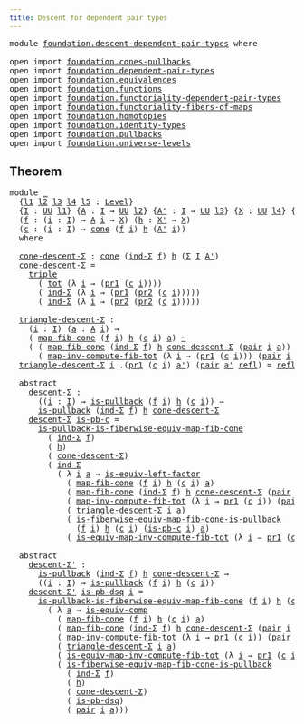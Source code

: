 ```yaml
---
title: Descent for dependent pair types
---
```


<pre class="Agda"><a id="58" class="Keyword">module</a> <a id="65" href="foundation.descent-dependent-pair-types.html" class="Module">foundation.descent-dependent-pair-types</a> <a id="105" class="Keyword">where</a>

<a id="112" class="Keyword">open</a> <a id="117" class="Keyword">import</a> <a id="124" href="foundation.cones-pullbacks.html" class="Module">foundation.cones-pullbacks</a>
<a id="151" class="Keyword">open</a> <a id="156" class="Keyword">import</a> <a id="163" href="foundation.dependent-pair-types.html" class="Module">foundation.dependent-pair-types</a>
<a id="195" class="Keyword">open</a> <a id="200" class="Keyword">import</a> <a id="207" href="foundation.equivalences.html" class="Module">foundation.equivalences</a>
<a id="231" class="Keyword">open</a> <a id="236" class="Keyword">import</a> <a id="243" href="foundation.functions.html" class="Module">foundation.functions</a>
<a id="264" class="Keyword">open</a> <a id="269" class="Keyword">import</a> <a id="276" href="foundation.functoriality-dependent-pair-types.html" class="Module">foundation.functoriality-dependent-pair-types</a>
<a id="322" class="Keyword">open</a> <a id="327" class="Keyword">import</a> <a id="334" href="foundation.functoriality-fibers-of-maps.html" class="Module">foundation.functoriality-fibers-of-maps</a>
<a id="374" class="Keyword">open</a> <a id="379" class="Keyword">import</a> <a id="386" href="foundation.homotopies.html" class="Module">foundation.homotopies</a>
<a id="408" class="Keyword">open</a> <a id="413" class="Keyword">import</a> <a id="420" href="foundation.identity-types.html" class="Module">foundation.identity-types</a>
<a id="446" class="Keyword">open</a> <a id="451" class="Keyword">import</a> <a id="458" href="foundation.pullbacks.html" class="Module">foundation.pullbacks</a>
<a id="479" class="Keyword">open</a> <a id="484" class="Keyword">import</a> <a id="491" href="foundation.universe-levels.html" class="Module">foundation.universe-levels</a>
</pre>
## Theorem

<pre class="Agda"><a id="543" class="Keyword">module</a> <a id="550" href="foundation.descent-dependent-pair-types.html#550" class="Module">_</a>
  <a id="554" class="Symbol">{</a><a id="555" href="foundation.descent-dependent-pair-types.html#555" class="Bound">l1</a> <a id="558" href="foundation.descent-dependent-pair-types.html#558" class="Bound">l2</a> <a id="561" href="foundation.descent-dependent-pair-types.html#561" class="Bound">l3</a> <a id="564" href="foundation.descent-dependent-pair-types.html#564" class="Bound">l4</a> <a id="567" href="foundation.descent-dependent-pair-types.html#567" class="Bound">l5</a> <a id="570" class="Symbol">:</a> <a id="572" href="Agda.Primitive.html#597" class="Postulate">Level</a><a id="577" class="Symbol">}</a>
  <a id="581" class="Symbol">{</a><a id="582" href="foundation.descent-dependent-pair-types.html#582" class="Bound">I</a> <a id="584" class="Symbol">:</a> <a id="586" href="foundation-core.universe-levels.html#235" class="Primitive">UU</a> <a id="589" href="foundation.descent-dependent-pair-types.html#555" class="Bound">l1</a><a id="591" class="Symbol">}</a> <a id="593" class="Symbol">{</a><a id="594" href="foundation.descent-dependent-pair-types.html#594" class="Bound">A</a> <a id="596" class="Symbol">:</a> <a id="598" href="foundation.descent-dependent-pair-types.html#582" class="Bound">I</a> <a id="600" class="Symbol">→</a> <a id="602" href="foundation-core.universe-levels.html#235" class="Primitive">UU</a> <a id="605" href="foundation.descent-dependent-pair-types.html#558" class="Bound">l2</a><a id="607" class="Symbol">}</a> <a id="609" class="Symbol">{</a><a id="610" href="foundation.descent-dependent-pair-types.html#610" class="Bound">A&#39;</a> <a id="613" class="Symbol">:</a> <a id="615" href="foundation.descent-dependent-pair-types.html#582" class="Bound">I</a> <a id="617" class="Symbol">→</a> <a id="619" href="foundation-core.universe-levels.html#235" class="Primitive">UU</a> <a id="622" href="foundation.descent-dependent-pair-types.html#561" class="Bound">l3</a><a id="624" class="Symbol">}</a> <a id="626" class="Symbol">{</a><a id="627" href="foundation.descent-dependent-pair-types.html#627" class="Bound">X</a> <a id="629" class="Symbol">:</a> <a id="631" href="foundation-core.universe-levels.html#235" class="Primitive">UU</a> <a id="634" href="foundation.descent-dependent-pair-types.html#564" class="Bound">l4</a><a id="636" class="Symbol">}</a> <a id="638" class="Symbol">{</a><a id="639" href="foundation.descent-dependent-pair-types.html#639" class="Bound">X&#39;</a> <a id="642" class="Symbol">:</a> <a id="644" href="foundation-core.universe-levels.html#235" class="Primitive">UU</a> <a id="647" href="foundation.descent-dependent-pair-types.html#567" class="Bound">l5</a><a id="649" class="Symbol">}</a>
  <a id="653" class="Symbol">(</a><a id="654" href="foundation.descent-dependent-pair-types.html#654" class="Bound">f</a> <a id="656" class="Symbol">:</a> <a id="658" class="Symbol">(</a><a id="659" href="foundation.descent-dependent-pair-types.html#659" class="Bound">i</a> <a id="661" class="Symbol">:</a> <a id="663" href="foundation.descent-dependent-pair-types.html#582" class="Bound">I</a><a id="664" class="Symbol">)</a> <a id="666" class="Symbol">→</a> <a id="668" href="foundation.descent-dependent-pair-types.html#594" class="Bound">A</a> <a id="670" href="foundation.descent-dependent-pair-types.html#659" class="Bound">i</a> <a id="672" class="Symbol">→</a> <a id="674" href="foundation.descent-dependent-pair-types.html#627" class="Bound">X</a><a id="675" class="Symbol">)</a> <a id="677" class="Symbol">(</a><a id="678" href="foundation.descent-dependent-pair-types.html#678" class="Bound">h</a> <a id="680" class="Symbol">:</a> <a id="682" href="foundation.descent-dependent-pair-types.html#639" class="Bound">X&#39;</a> <a id="685" class="Symbol">→</a> <a id="687" href="foundation.descent-dependent-pair-types.html#627" class="Bound">X</a><a id="688" class="Symbol">)</a>
  <a id="692" class="Symbol">(</a><a id="693" href="foundation.descent-dependent-pair-types.html#693" class="Bound">c</a> <a id="695" class="Symbol">:</a> <a id="697" class="Symbol">(</a><a id="698" href="foundation.descent-dependent-pair-types.html#698" class="Bound">i</a> <a id="700" class="Symbol">:</a> <a id="702" href="foundation.descent-dependent-pair-types.html#582" class="Bound">I</a><a id="703" class="Symbol">)</a> <a id="705" class="Symbol">→</a> <a id="707" href="foundation-core.cones-pullbacks.html#1379" class="Function">cone</a> <a id="712" class="Symbol">(</a><a id="713" href="foundation.descent-dependent-pair-types.html#654" class="Bound">f</a> <a id="715" href="foundation.descent-dependent-pair-types.html#698" class="Bound">i</a><a id="716" class="Symbol">)</a> <a id="718" href="foundation.descent-dependent-pair-types.html#678" class="Bound">h</a> <a id="720" class="Symbol">(</a><a id="721" href="foundation.descent-dependent-pair-types.html#610" class="Bound">A&#39;</a> <a id="724" href="foundation.descent-dependent-pair-types.html#698" class="Bound">i</a><a id="725" class="Symbol">))</a>
  <a id="730" class="Keyword">where</a>

  <a id="739" href="foundation.descent-dependent-pair-types.html#739" class="Function">cone-descent-Σ</a> <a id="754" class="Symbol">:</a> <a id="756" href="foundation-core.cones-pullbacks.html#1379" class="Function">cone</a> <a id="761" class="Symbol">(</a><a id="762" href="foundation-core.dependent-pair-types.html#743" class="Function">ind-Σ</a> <a id="768" href="foundation.descent-dependent-pair-types.html#654" class="Bound">f</a><a id="769" class="Symbol">)</a> <a id="771" href="foundation.descent-dependent-pair-types.html#678" class="Bound">h</a> <a id="773" class="Symbol">(</a><a id="774" href="foundation-core.dependent-pair-types.html#515" class="Record">Σ</a> <a id="776" href="foundation.descent-dependent-pair-types.html#582" class="Bound">I</a> <a id="778" href="foundation.descent-dependent-pair-types.html#610" class="Bound">A&#39;</a><a id="780" class="Symbol">)</a>
  <a id="784" href="foundation.descent-dependent-pair-types.html#739" class="Function">cone-descent-Σ</a> <a id="799" class="Symbol">=</a>
    <a id="805" href="foundation-core.dependent-pair-types.html#1077" class="Function">triple</a>
      <a id="818" class="Symbol">(</a> <a id="820" href="foundation-core.functoriality-dependent-pair-types.html#1913" class="Function">tot</a> <a id="824" class="Symbol">(λ</a> <a id="827" href="foundation.descent-dependent-pair-types.html#827" class="Bound">i</a> <a id="829" class="Symbol">→</a> <a id="831" class="Symbol">(</a><a id="832" href="foundation-core.dependent-pair-types.html#605" class="Field">pr1</a> <a id="836" class="Symbol">(</a><a id="837" href="foundation.descent-dependent-pair-types.html#693" class="Bound">c</a> <a id="839" href="foundation.descent-dependent-pair-types.html#827" class="Bound">i</a><a id="840" class="Symbol">))))</a>
      <a id="851" class="Symbol">(</a> <a id="853" href="foundation-core.dependent-pair-types.html#743" class="Function">ind-Σ</a> <a id="859" class="Symbol">(λ</a> <a id="862" href="foundation.descent-dependent-pair-types.html#862" class="Bound">i</a> <a id="864" class="Symbol">→</a> <a id="866" class="Symbol">(</a><a id="867" href="foundation-core.dependent-pair-types.html#605" class="Field">pr1</a> <a id="871" class="Symbol">(</a><a id="872" href="foundation-core.dependent-pair-types.html#617" class="Field">pr2</a> <a id="876" class="Symbol">(</a><a id="877" href="foundation.descent-dependent-pair-types.html#693" class="Bound">c</a> <a id="879" href="foundation.descent-dependent-pair-types.html#862" class="Bound">i</a><a id="880" class="Symbol">)))))</a>
      <a id="892" class="Symbol">(</a> <a id="894" href="foundation-core.dependent-pair-types.html#743" class="Function">ind-Σ</a> <a id="900" class="Symbol">(λ</a> <a id="903" href="foundation.descent-dependent-pair-types.html#903" class="Bound">i</a> <a id="905" class="Symbol">→</a> <a id="907" class="Symbol">(</a><a id="908" href="foundation-core.dependent-pair-types.html#617" class="Field">pr2</a> <a id="912" class="Symbol">(</a><a id="913" href="foundation-core.dependent-pair-types.html#617" class="Field">pr2</a> <a id="917" class="Symbol">(</a><a id="918" href="foundation.descent-dependent-pair-types.html#693" class="Bound">c</a> <a id="920" href="foundation.descent-dependent-pair-types.html#903" class="Bound">i</a><a id="921" class="Symbol">)))))</a>

  <a id="930" href="foundation.descent-dependent-pair-types.html#930" class="Function">triangle-descent-Σ</a> <a id="949" class="Symbol">:</a>
    <a id="955" class="Symbol">(</a><a id="956" href="foundation.descent-dependent-pair-types.html#956" class="Bound">i</a> <a id="958" class="Symbol">:</a> <a id="960" href="foundation.descent-dependent-pair-types.html#582" class="Bound">I</a><a id="961" class="Symbol">)</a> <a id="963" class="Symbol">(</a><a id="964" href="foundation.descent-dependent-pair-types.html#964" class="Bound">a</a> <a id="966" class="Symbol">:</a> <a id="968" href="foundation.descent-dependent-pair-types.html#594" class="Bound">A</a> <a id="970" href="foundation.descent-dependent-pair-types.html#956" class="Bound">i</a><a id="971" class="Symbol">)</a> <a id="973" class="Symbol">→</a>
    <a id="979" class="Symbol">(</a> <a id="981" href="foundation-core.functoriality-fibers-of-maps.html#863" class="Function">map-fib-cone</a> <a id="994" class="Symbol">(</a><a id="995" href="foundation.descent-dependent-pair-types.html#654" class="Bound">f</a> <a id="997" href="foundation.descent-dependent-pair-types.html#956" class="Bound">i</a><a id="998" class="Symbol">)</a> <a id="1000" href="foundation.descent-dependent-pair-types.html#678" class="Bound">h</a> <a id="1002" class="Symbol">(</a><a id="1003" href="foundation.descent-dependent-pair-types.html#693" class="Bound">c</a> <a id="1005" href="foundation.descent-dependent-pair-types.html#956" class="Bound">i</a><a id="1006" class="Symbol">)</a> <a id="1008" href="foundation.descent-dependent-pair-types.html#964" class="Bound">a</a><a id="1009" class="Symbol">)</a> <a id="1011" href="foundation-core.homotopies.html#1249" class="Function Operator">~</a>
    <a id="1017" class="Symbol">(</a> <a id="1019" class="Symbol">(</a> <a id="1021" href="foundation-core.functoriality-fibers-of-maps.html#863" class="Function">map-fib-cone</a> <a id="1034" class="Symbol">(</a><a id="1035" href="foundation-core.dependent-pair-types.html#743" class="Function">ind-Σ</a> <a id="1041" href="foundation.descent-dependent-pair-types.html#654" class="Bound">f</a><a id="1042" class="Symbol">)</a> <a id="1044" href="foundation.descent-dependent-pair-types.html#678" class="Bound">h</a> <a id="1046" href="foundation.descent-dependent-pair-types.html#739" class="Function">cone-descent-Σ</a> <a id="1061" class="Symbol">(</a><a id="1062" href="foundation-core.dependent-pair-types.html#588" class="InductiveConstructor">pair</a> <a id="1067" href="foundation.descent-dependent-pair-types.html#956" class="Bound">i</a> <a id="1069" href="foundation.descent-dependent-pair-types.html#964" class="Bound">a</a><a id="1070" class="Symbol">))</a> <a id="1073" href="foundation-core.functions.html#420" class="Function Operator">∘</a>
      <a id="1081" class="Symbol">(</a> <a id="1083" href="foundation-core.functoriality-dependent-pair-types.html#4454" class="Function">map-inv-compute-fib-tot</a> <a id="1107" class="Symbol">(λ</a> <a id="1110" href="foundation.descent-dependent-pair-types.html#1110" class="Bound">i</a> <a id="1112" class="Symbol">→</a> <a id="1114" class="Symbol">(</a><a id="1115" href="foundation-core.dependent-pair-types.html#605" class="Field">pr1</a> <a id="1119" class="Symbol">(</a><a id="1120" href="foundation.descent-dependent-pair-types.html#693" class="Bound">c</a> <a id="1122" href="foundation.descent-dependent-pair-types.html#1110" class="Bound">i</a><a id="1123" class="Symbol">)))</a> <a id="1127" class="Symbol">(</a><a id="1128" href="foundation-core.dependent-pair-types.html#588" class="InductiveConstructor">pair</a> <a id="1133" href="foundation.descent-dependent-pair-types.html#956" class="Bound">i</a> <a id="1135" href="foundation.descent-dependent-pair-types.html#964" class="Bound">a</a><a id="1136" class="Symbol">)))</a>
  <a id="1142" href="foundation.descent-dependent-pair-types.html#930" class="Function">triangle-descent-Σ</a> <a id="1161" href="foundation.descent-dependent-pair-types.html#1161" class="Bound">i</a> <a id="1163" class="DottedPattern Symbol">.(</a><a id="1165" href="foundation-core.dependent-pair-types.html#605" class="DottedPattern Field">pr1</a> <a id="1169" class="DottedPattern Symbol">(</a><a id="1170" href="foundation.descent-dependent-pair-types.html#693" class="DottedPattern Bound">c</a> <a id="1172" href="foundation.descent-dependent-pair-types.html#1161" class="DottedPattern Bound">i</a><a id="1173" class="DottedPattern Symbol">)</a> <a id="1175" href="foundation.descent-dependent-pair-types.html#1185" class="DottedPattern Bound">a&#39;</a><a id="1177" class="DottedPattern Symbol">)</a> <a id="1179" class="Symbol">(</a><a id="1180" href="foundation-core.dependent-pair-types.html#588" class="InductiveConstructor">pair</a> <a id="1185" href="foundation.descent-dependent-pair-types.html#1185" class="Bound">a&#39;</a> <a id="1188" href="foundation-core.identity-types.html#1820" class="InductiveConstructor">refl</a><a id="1192" class="Symbol">)</a> <a id="1194" class="Symbol">=</a> <a id="1196" href="foundation-core.identity-types.html#1820" class="InductiveConstructor">refl</a>

  <a id="1204" class="Keyword">abstract</a>
    <a id="1217" href="foundation.descent-dependent-pair-types.html#1217" class="Function">descent-Σ</a> <a id="1227" class="Symbol">:</a> 
      <a id="1236" class="Symbol">((</a><a id="1238" href="foundation.descent-dependent-pair-types.html#1238" class="Bound">i</a> <a id="1240" class="Symbol">:</a> <a id="1242" href="foundation.descent-dependent-pair-types.html#582" class="Bound">I</a><a id="1243" class="Symbol">)</a> <a id="1245" class="Symbol">→</a> <a id="1247" href="foundation-core.pullbacks.html#3019" class="Function">is-pullback</a> <a id="1259" class="Symbol">(</a><a id="1260" href="foundation.descent-dependent-pair-types.html#654" class="Bound">f</a> <a id="1262" href="foundation.descent-dependent-pair-types.html#1238" class="Bound">i</a><a id="1263" class="Symbol">)</a> <a id="1265" href="foundation.descent-dependent-pair-types.html#678" class="Bound">h</a> <a id="1267" class="Symbol">(</a><a id="1268" href="foundation.descent-dependent-pair-types.html#693" class="Bound">c</a> <a id="1270" href="foundation.descent-dependent-pair-types.html#1238" class="Bound">i</a><a id="1271" class="Symbol">))</a> <a id="1274" class="Symbol">→</a>
      <a id="1282" href="foundation-core.pullbacks.html#3019" class="Function">is-pullback</a> <a id="1294" class="Symbol">(</a><a id="1295" href="foundation-core.dependent-pair-types.html#743" class="Function">ind-Σ</a> <a id="1301" href="foundation.descent-dependent-pair-types.html#654" class="Bound">f</a><a id="1302" class="Symbol">)</a> <a id="1304" href="foundation.descent-dependent-pair-types.html#678" class="Bound">h</a> <a id="1306" href="foundation.descent-dependent-pair-types.html#739" class="Function">cone-descent-Σ</a>
    <a id="1325" href="foundation.descent-dependent-pair-types.html#1217" class="Function">descent-Σ</a> <a id="1335" href="foundation.descent-dependent-pair-types.html#1335" class="Bound">is-pb-c</a> <a id="1343" class="Symbol">=</a>
      <a id="1351" href="foundation-core.pullbacks.html#27321" class="Function">is-pullback-is-fiberwise-equiv-map-fib-cone</a>
        <a id="1403" class="Symbol">(</a> <a id="1405" href="foundation-core.dependent-pair-types.html#743" class="Function">ind-Σ</a> <a id="1411" href="foundation.descent-dependent-pair-types.html#654" class="Bound">f</a><a id="1412" class="Symbol">)</a>
        <a id="1422" class="Symbol">(</a> <a id="1424" href="foundation.descent-dependent-pair-types.html#678" class="Bound">h</a><a id="1425" class="Symbol">)</a>
        <a id="1435" class="Symbol">(</a> <a id="1437" href="foundation.descent-dependent-pair-types.html#739" class="Function">cone-descent-Σ</a><a id="1451" class="Symbol">)</a>
        <a id="1461" class="Symbol">(</a> <a id="1463" href="foundation-core.dependent-pair-types.html#743" class="Function">ind-Σ</a>
          <a id="1479" class="Symbol">(</a> <a id="1481" class="Symbol">λ</a> <a id="1483" href="foundation.descent-dependent-pair-types.html#1483" class="Bound">i</a> <a id="1485" href="foundation.descent-dependent-pair-types.html#1485" class="Bound">a</a> <a id="1487" class="Symbol">→</a> <a id="1489" href="foundation-core.equivalences.html#8172" class="Function">is-equiv-left-factor</a>
            <a id="1522" class="Symbol">(</a> <a id="1524" href="foundation-core.functoriality-fibers-of-maps.html#863" class="Function">map-fib-cone</a> <a id="1537" class="Symbol">(</a><a id="1538" href="foundation.descent-dependent-pair-types.html#654" class="Bound">f</a> <a id="1540" href="foundation.descent-dependent-pair-types.html#1483" class="Bound">i</a><a id="1541" class="Symbol">)</a> <a id="1543" href="foundation.descent-dependent-pair-types.html#678" class="Bound">h</a> <a id="1545" class="Symbol">(</a><a id="1546" href="foundation.descent-dependent-pair-types.html#693" class="Bound">c</a> <a id="1548" href="foundation.descent-dependent-pair-types.html#1483" class="Bound">i</a><a id="1549" class="Symbol">)</a> <a id="1551" href="foundation.descent-dependent-pair-types.html#1485" class="Bound">a</a><a id="1552" class="Symbol">)</a>
            <a id="1566" class="Symbol">(</a> <a id="1568" href="foundation-core.functoriality-fibers-of-maps.html#863" class="Function">map-fib-cone</a> <a id="1581" class="Symbol">(</a><a id="1582" href="foundation-core.dependent-pair-types.html#743" class="Function">ind-Σ</a> <a id="1588" href="foundation.descent-dependent-pair-types.html#654" class="Bound">f</a><a id="1589" class="Symbol">)</a> <a id="1591" href="foundation.descent-dependent-pair-types.html#678" class="Bound">h</a> <a id="1593" href="foundation.descent-dependent-pair-types.html#739" class="Function">cone-descent-Σ</a> <a id="1608" class="Symbol">(</a><a id="1609" href="foundation-core.dependent-pair-types.html#588" class="InductiveConstructor">pair</a> <a id="1614" href="foundation.descent-dependent-pair-types.html#1483" class="Bound">i</a> <a id="1616" href="foundation.descent-dependent-pair-types.html#1485" class="Bound">a</a><a id="1617" class="Symbol">))</a>
            <a id="1632" class="Symbol">(</a> <a id="1634" href="foundation-core.functoriality-dependent-pair-types.html#4454" class="Function">map-inv-compute-fib-tot</a> <a id="1658" class="Symbol">(λ</a> <a id="1661" href="foundation.descent-dependent-pair-types.html#1661" class="Bound">i</a> <a id="1663" class="Symbol">→</a> <a id="1665" href="foundation-core.dependent-pair-types.html#605" class="Field">pr1</a> <a id="1669" class="Symbol">(</a><a id="1670" href="foundation.descent-dependent-pair-types.html#693" class="Bound">c</a> <a id="1672" href="foundation.descent-dependent-pair-types.html#1661" class="Bound">i</a><a id="1673" class="Symbol">))</a> <a id="1676" class="Symbol">(</a><a id="1677" href="foundation-core.dependent-pair-types.html#588" class="InductiveConstructor">pair</a> <a id="1682" href="foundation.descent-dependent-pair-types.html#1483" class="Bound">i</a> <a id="1684" href="foundation.descent-dependent-pair-types.html#1485" class="Bound">a</a><a id="1685" class="Symbol">))</a>
            <a id="1700" class="Symbol">(</a> <a id="1702" href="foundation.descent-dependent-pair-types.html#930" class="Function">triangle-descent-Σ</a> <a id="1721" href="foundation.descent-dependent-pair-types.html#1483" class="Bound">i</a> <a id="1723" href="foundation.descent-dependent-pair-types.html#1485" class="Bound">a</a><a id="1724" class="Symbol">)</a>
            <a id="1738" class="Symbol">(</a> <a id="1740" href="foundation-core.pullbacks.html#26627" class="Function">is-fiberwise-equiv-map-fib-cone-is-pullback</a>
              <a id="1798" class="Symbol">(</a><a id="1799" href="foundation.descent-dependent-pair-types.html#654" class="Bound">f</a> <a id="1801" href="foundation.descent-dependent-pair-types.html#1483" class="Bound">i</a><a id="1802" class="Symbol">)</a> <a id="1804" href="foundation.descent-dependent-pair-types.html#678" class="Bound">h</a> <a id="1806" class="Symbol">(</a><a id="1807" href="foundation.descent-dependent-pair-types.html#693" class="Bound">c</a> <a id="1809" href="foundation.descent-dependent-pair-types.html#1483" class="Bound">i</a><a id="1810" class="Symbol">)</a> <a id="1812" class="Symbol">(</a><a id="1813" href="foundation.descent-dependent-pair-types.html#1335" class="Bound">is-pb-c</a> <a id="1821" href="foundation.descent-dependent-pair-types.html#1483" class="Bound">i</a><a id="1822" class="Symbol">)</a> <a id="1824" href="foundation.descent-dependent-pair-types.html#1485" class="Bound">a</a><a id="1825" class="Symbol">)</a>
            <a id="1839" class="Symbol">(</a> <a id="1841" href="foundation-core.functoriality-dependent-pair-types.html#5614" class="Function">is-equiv-map-inv-compute-fib-tot</a> <a id="1874" class="Symbol">(λ</a> <a id="1877" href="foundation.descent-dependent-pair-types.html#1877" class="Bound">i</a> <a id="1879" class="Symbol">→</a> <a id="1881" href="foundation-core.dependent-pair-types.html#605" class="Field">pr1</a> <a id="1885" class="Symbol">(</a><a id="1886" href="foundation.descent-dependent-pair-types.html#693" class="Bound">c</a> <a id="1888" href="foundation.descent-dependent-pair-types.html#1877" class="Bound">i</a><a id="1889" class="Symbol">))</a> <a id="1892" class="Symbol">(</a><a id="1893" href="foundation-core.dependent-pair-types.html#588" class="InductiveConstructor">pair</a> <a id="1898" href="foundation.descent-dependent-pair-types.html#1483" class="Bound">i</a> <a id="1900" href="foundation.descent-dependent-pair-types.html#1485" class="Bound">a</a><a id="1901" class="Symbol">))))</a>

  <a id="1909" class="Keyword">abstract</a>
    <a id="1922" href="foundation.descent-dependent-pair-types.html#1922" class="Function">descent-Σ&#39;</a> <a id="1933" class="Symbol">:</a> 
      <a id="1942" href="foundation-core.pullbacks.html#3019" class="Function">is-pullback</a> <a id="1954" class="Symbol">(</a><a id="1955" href="foundation-core.dependent-pair-types.html#743" class="Function">ind-Σ</a> <a id="1961" href="foundation.descent-dependent-pair-types.html#654" class="Bound">f</a><a id="1962" class="Symbol">)</a> <a id="1964" href="foundation.descent-dependent-pair-types.html#678" class="Bound">h</a> <a id="1966" href="foundation.descent-dependent-pair-types.html#739" class="Function">cone-descent-Σ</a> <a id="1981" class="Symbol">→</a>
      <a id="1989" class="Symbol">((</a><a id="1991" href="foundation.descent-dependent-pair-types.html#1991" class="Bound">i</a> <a id="1993" class="Symbol">:</a> <a id="1995" href="foundation.descent-dependent-pair-types.html#582" class="Bound">I</a><a id="1996" class="Symbol">)</a> <a id="1998" class="Symbol">→</a> <a id="2000" href="foundation-core.pullbacks.html#3019" class="Function">is-pullback</a> <a id="2012" class="Symbol">(</a><a id="2013" href="foundation.descent-dependent-pair-types.html#654" class="Bound">f</a> <a id="2015" href="foundation.descent-dependent-pair-types.html#1991" class="Bound">i</a><a id="2016" class="Symbol">)</a> <a id="2018" href="foundation.descent-dependent-pair-types.html#678" class="Bound">h</a> <a id="2020" class="Symbol">(</a><a id="2021" href="foundation.descent-dependent-pair-types.html#693" class="Bound">c</a> <a id="2023" href="foundation.descent-dependent-pair-types.html#1991" class="Bound">i</a><a id="2024" class="Symbol">))</a>
    <a id="2031" href="foundation.descent-dependent-pair-types.html#1922" class="Function">descent-Σ&#39;</a> <a id="2042" href="foundation.descent-dependent-pair-types.html#2042" class="Bound">is-pb-dsq</a> <a id="2052" href="foundation.descent-dependent-pair-types.html#2052" class="Bound">i</a> <a id="2054" class="Symbol">=</a>
      <a id="2062" href="foundation-core.pullbacks.html#27321" class="Function">is-pullback-is-fiberwise-equiv-map-fib-cone</a> <a id="2106" class="Symbol">(</a><a id="2107" href="foundation.descent-dependent-pair-types.html#654" class="Bound">f</a> <a id="2109" href="foundation.descent-dependent-pair-types.html#2052" class="Bound">i</a><a id="2110" class="Symbol">)</a> <a id="2112" href="foundation.descent-dependent-pair-types.html#678" class="Bound">h</a> <a id="2114" class="Symbol">(</a><a id="2115" href="foundation.descent-dependent-pair-types.html#693" class="Bound">c</a> <a id="2117" href="foundation.descent-dependent-pair-types.html#2052" class="Bound">i</a><a id="2118" class="Symbol">)</a>
        <a id="2128" class="Symbol">(</a> <a id="2130" class="Symbol">λ</a> <a id="2132" href="foundation.descent-dependent-pair-types.html#2132" class="Bound">a</a> <a id="2134" class="Symbol">→</a> <a id="2136" href="foundation-core.equivalences.html#7197" class="Function">is-equiv-comp</a>
          <a id="2160" class="Symbol">(</a> <a id="2162" href="foundation-core.functoriality-fibers-of-maps.html#863" class="Function">map-fib-cone</a> <a id="2175" class="Symbol">(</a><a id="2176" href="foundation.descent-dependent-pair-types.html#654" class="Bound">f</a> <a id="2178" href="foundation.descent-dependent-pair-types.html#2052" class="Bound">i</a><a id="2179" class="Symbol">)</a> <a id="2181" href="foundation.descent-dependent-pair-types.html#678" class="Bound">h</a> <a id="2183" class="Symbol">(</a><a id="2184" href="foundation.descent-dependent-pair-types.html#693" class="Bound">c</a> <a id="2186" href="foundation.descent-dependent-pair-types.html#2052" class="Bound">i</a><a id="2187" class="Symbol">)</a> <a id="2189" href="foundation.descent-dependent-pair-types.html#2132" class="Bound">a</a><a id="2190" class="Symbol">)</a>
          <a id="2202" class="Symbol">(</a> <a id="2204" href="foundation-core.functoriality-fibers-of-maps.html#863" class="Function">map-fib-cone</a> <a id="2217" class="Symbol">(</a><a id="2218" href="foundation-core.dependent-pair-types.html#743" class="Function">ind-Σ</a> <a id="2224" href="foundation.descent-dependent-pair-types.html#654" class="Bound">f</a><a id="2225" class="Symbol">)</a> <a id="2227" href="foundation.descent-dependent-pair-types.html#678" class="Bound">h</a> <a id="2229" href="foundation.descent-dependent-pair-types.html#739" class="Function">cone-descent-Σ</a> <a id="2244" class="Symbol">(</a><a id="2245" href="foundation-core.dependent-pair-types.html#588" class="InductiveConstructor">pair</a> <a id="2250" href="foundation.descent-dependent-pair-types.html#2052" class="Bound">i</a> <a id="2252" href="foundation.descent-dependent-pair-types.html#2132" class="Bound">a</a><a id="2253" class="Symbol">))</a>
          <a id="2266" class="Symbol">(</a> <a id="2268" href="foundation-core.functoriality-dependent-pair-types.html#4454" class="Function">map-inv-compute-fib-tot</a> <a id="2292" class="Symbol">(λ</a> <a id="2295" href="foundation.descent-dependent-pair-types.html#2295" class="Bound">i</a> <a id="2297" class="Symbol">→</a> <a id="2299" href="foundation-core.dependent-pair-types.html#605" class="Field">pr1</a> <a id="2303" class="Symbol">(</a><a id="2304" href="foundation.descent-dependent-pair-types.html#693" class="Bound">c</a> <a id="2306" href="foundation.descent-dependent-pair-types.html#2295" class="Bound">i</a><a id="2307" class="Symbol">))</a> <a id="2310" class="Symbol">(</a><a id="2311" href="foundation-core.dependent-pair-types.html#588" class="InductiveConstructor">pair</a> <a id="2316" href="foundation.descent-dependent-pair-types.html#2052" class="Bound">i</a> <a id="2318" href="foundation.descent-dependent-pair-types.html#2132" class="Bound">a</a><a id="2319" class="Symbol">))</a>
          <a id="2332" class="Symbol">(</a> <a id="2334" href="foundation.descent-dependent-pair-types.html#930" class="Function">triangle-descent-Σ</a> <a id="2353" href="foundation.descent-dependent-pair-types.html#2052" class="Bound">i</a> <a id="2355" href="foundation.descent-dependent-pair-types.html#2132" class="Bound">a</a><a id="2356" class="Symbol">)</a>
          <a id="2368" class="Symbol">(</a> <a id="2370" href="foundation-core.functoriality-dependent-pair-types.html#5614" class="Function">is-equiv-map-inv-compute-fib-tot</a> <a id="2403" class="Symbol">(λ</a> <a id="2406" href="foundation.descent-dependent-pair-types.html#2406" class="Bound">i</a> <a id="2408" class="Symbol">→</a> <a id="2410" href="foundation-core.dependent-pair-types.html#605" class="Field">pr1</a> <a id="2414" class="Symbol">(</a><a id="2415" href="foundation.descent-dependent-pair-types.html#693" class="Bound">c</a> <a id="2417" href="foundation.descent-dependent-pair-types.html#2406" class="Bound">i</a><a id="2418" class="Symbol">))</a> <a id="2421" class="Symbol">(</a><a id="2422" href="foundation-core.dependent-pair-types.html#588" class="InductiveConstructor">pair</a> <a id="2427" href="foundation.descent-dependent-pair-types.html#2052" class="Bound">i</a> <a id="2429" href="foundation.descent-dependent-pair-types.html#2132" class="Bound">a</a><a id="2430" class="Symbol">))</a>
          <a id="2443" class="Symbol">(</a> <a id="2445" href="foundation-core.pullbacks.html#26627" class="Function">is-fiberwise-equiv-map-fib-cone-is-pullback</a>
            <a id="2501" class="Symbol">(</a> <a id="2503" href="foundation-core.dependent-pair-types.html#743" class="Function">ind-Σ</a> <a id="2509" href="foundation.descent-dependent-pair-types.html#654" class="Bound">f</a><a id="2510" class="Symbol">)</a>
            <a id="2524" class="Symbol">(</a> <a id="2526" href="foundation.descent-dependent-pair-types.html#678" class="Bound">h</a><a id="2527" class="Symbol">)</a>
            <a id="2541" class="Symbol">(</a> <a id="2543" href="foundation.descent-dependent-pair-types.html#739" class="Function">cone-descent-Σ</a><a id="2557" class="Symbol">)</a>
            <a id="2571" class="Symbol">(</a> <a id="2573" href="foundation.descent-dependent-pair-types.html#2042" class="Bound">is-pb-dsq</a><a id="2582" class="Symbol">)</a>
            <a id="2596" class="Symbol">(</a> <a id="2598" href="foundation-core.dependent-pair-types.html#588" class="InductiveConstructor">pair</a> <a id="2603" href="foundation.descent-dependent-pair-types.html#2052" class="Bound">i</a> <a id="2605" href="foundation.descent-dependent-pair-types.html#2132" class="Bound">a</a><a id="2606" class="Symbol">)))</a>
</pre>